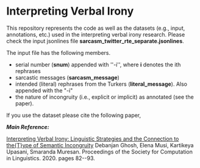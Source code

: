 # Interpreting Verbal Irony

This repository represents the code as well as the datasets (e.g., input, annotations, etc.) used in the interpreting verbal irony research. Please check the input jsonlines file **sarcasm_twitter_rte_separate.jsonlines**. 

The input file has the following members.
- serial number (**snum**) appended with ''-i'', where **i** denotes the ith rephrases 
- sarcastic messages (**sarcasm_message**)
- intended (literal) rephrases from the Turkers (**literal_message**). Also appended with the "-i" 
- the nature of incongruity (i.e., explicit or implicit) as annotated (see the paper).

If you use the dataset please cite the following paper,

***Main Reference:***

[Interpreting Verbal Irony: Linguistic Strategies and the Connection to the{T}ype of Semantic Incongruity](https://www.aclweb.org/anthology/2020.scil-1.10) Debanjan Ghosh, Elena Musi, Kartikeya Upasani, Smaranda Muresan. Proceedings of the Society for Computation in Linguistics. 2020. pages 82--93.
